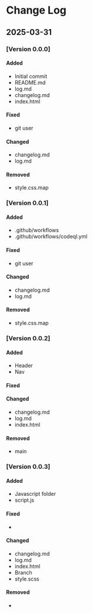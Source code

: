 # Change Log
## 2025-03-31
### [Version 0.0.0]
#### Added
- Initial commit
- README.md
- log.md
- changelog.md
- index.html
#### Fixed
- git user
#### Changed
- changelog.md
- log.md
#### Removed
- style.css.map

### [Version 0.0.1]
#### Added
- .github/workflows
- .github/workflows/codeql.yml
#### Fixed
- git user
#### Changed
- changelog.md
- log.md
#### Removed
- style.css.map

### [Version 0.0.2]
#### Added
- Header
- Nav
#### Fixed
#### Changed
- changelog.md
- log.md
- index.html
#### Removed
- main

### [Version 0.0.3]
#### Added
- Javascript folder
- script.js
#### Fixed
- 
#### Changed
- changelog.md
- log.md
- index.html
- Branch
- style.scss
#### Removed
-  